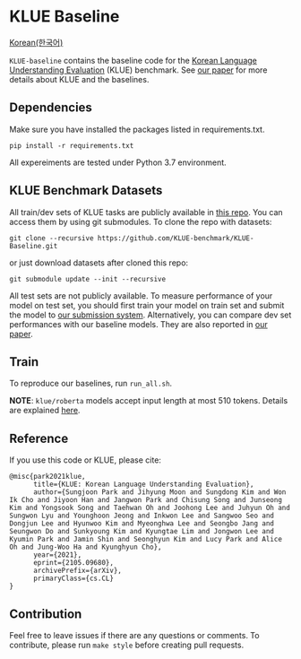 # KLUE Baseline

[Korean(한국어)](README_ko.md)

`KLUE-baseline` contains the baseline code for the [Korean Language Understanding Evaluation](https://klue-benchmark.com/) (KLUE) benchmark. See [our paper](https://arxiv.org/pdf/2105.09680.pdf) for more details about KLUE and the baselines.

## Dependencies

Make sure you have installed the packages listed in requirements.txt.

```
pip install -r requirements.txt
```

All expereiments are tested under Python 3.7 environment.

## KLUE Benchmark Datasets

All train/dev sets of KLUE tasks are publicly available in [this repo](https://github.com/KLUE-benchmark/KLUE). You can access them by using git submodules. To clone the repo with datasets:
```
git clone --recursive https://github.com/KLUE-benchmark/KLUE-Baseline.git
```
or just download datasets after cloned this repo:
```
git submodule update --init --recursive
```

All test sets are not publicly available. To measure performance of your model on test set, you should first train your model on train set and submit the model to [our submission system](http://klue-benchmark.com/). Alternatively, you can compare dev set performances with our baseline models. They are also reported in [our paper](https://arxiv.org/pdf/2105.09680.pdf).


## Train

To reproduce our baselines, run `run_all.sh`. 

**NOTE**: `klue/roberta` models accept input length at most 510 tokens. Details are explained [here](https://github.com/KLUE-benchmark/KLUE/wiki/KLUE-RoBERTa%EC%9D%98-max_length%EA%B0%80-510%EC%9D%B8-%EC%9D%B4%EC%9C%A0).


## Reference

If you use this code or KLUE, please cite:

```
@misc{park2021klue,
      title={KLUE: Korean Language Understanding Evaluation}, 
      author={Sungjoon Park and Jihyung Moon and Sungdong Kim and Won Ik Cho and Jiyoon Han and Jangwon Park and Chisung Song and Junseong Kim and Yongsook Song and Taehwan Oh and Joohong Lee and Juhyun Oh and Sungwon Lyu and Younghoon Jeong and Inkwon Lee and Sangwoo Seo and Dongjun Lee and Hyunwoo Kim and Myeonghwa Lee and Seongbo Jang and Seungwon Do and Sunkyoung Kim and Kyungtae Lim and Jongwon Lee and Kyumin Park and Jamin Shin and Seonghyun Kim and Lucy Park and Alice Oh and Jung-Woo Ha and Kyunghyun Cho},
      year={2021},
      eprint={2105.09680},
      archivePrefix={arXiv},
      primaryClass={cs.CL}
}
```

## Contribution

Feel free to leave issues if there are any questions or comments. To contribute, please run ``make style`` before creating pull requests.

